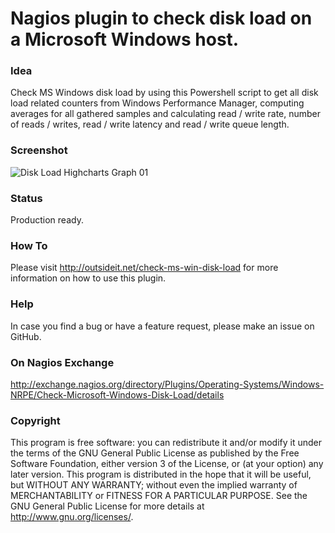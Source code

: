 # Nagios plugin to check disk load on a Microsoft Windows host.

### Idea

Check MS Windows disk load by using this Powershell script to get all disk load related counters from Windows Performance 
Manager, computing averages for all gathered samples and calculating read / write rate, number of reads / writes, read / 
write latency and read / write queue length.

### Screenshot

![Disk Load Highcharts Graph 01](/../screenshots/check-ms-win-disk-load-graph-01.png?raw=true "Disk Load Highcharts Graph 01")

### Status

Production ready.

### How To

Please visit http://outsideit.net/check-ms-win-disk-load for more information on how to use this plugin.

### Help

In case you find a bug or have a feature request, please make an issue on GitHub.

### On Nagios Exchange

http://exchange.nagios.org/directory/Plugins/Operating-Systems/Windows-NRPE/Check-Microsoft-Windows-Disk-Load/details

### Copyright

This program is free software: you can redistribute it and/or modify it under the terms of the GNU General Public 
License as published by the Free Software Foundation, either version 3 of the License, or (at your option) any later 
version. This program is distributed in the hope that it will be useful, but WITHOUT ANY WARRANTY; without even the 
implied warranty of MERCHANTABILITY or FITNESS FOR A PARTICULAR PURPOSE. See the GNU General Public License for more 
details at <http://www.gnu.org/licenses/>.